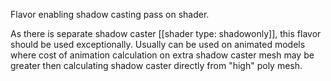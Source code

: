 Flavor enabling shadow casting pass on shader.

As there is separate shadow caster [[shader type: shadowonly]], this flavor should be used exceptionally. Usually can be used on animated models where cost of animation calculation on extra shadow caster mesh may be greater then calculating shadow caster directly from "high" poly mesh.